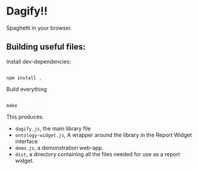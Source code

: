 Dagify!!
========

Spaghetti in your browser.

Building useful files:
------------------------

Install dev-dependencies:

```:sh

npm install .

```

Build everything

```:sh

make

```

This produces:

* `dagify.js`, the main library file
* `ontology-widget.js`, A wrapper around the library in the Report Widget interface
* `demo.js`, a demonstration web-app.
* `dist`, a directory containing all the files needed for use as a report widget.

